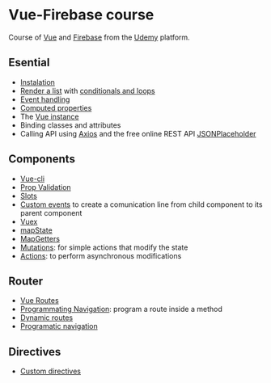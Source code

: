 # Vue-Firebase course

Course of [Vue](https://vuejs.org/v2/guide/) and [Firebase](https://firebase.google.com/?hl=es) from the [Udemy](https://www.udemy.com/course/aprende-vue-firebase-actualizado-2020/learn/lecture/21658954#overview) platform.

## Esential

* [Instalation ](https://vuejs.org/v2/guide/)
* [Render a list](https://vuejs.org/v2/guide/list.html) with [conditionals and loops](https://vuejs.org/v2/guide/index.html#Conditionals-and-Loops)
* [Event handling](https://vuejs.org/v2/guide/events.html)
* [Computed properties](https://vuejs.org/v2/guide/computed.html)
* The [Vue instance](https://vuejs.org/v2/guide/instance.html)
* Binding classes and attributes
* Calling API using [Axios](https://github.com/axios/axios) and the free online REST API [JSONPlaceholder](https://jsonplaceholder.typicode.com/)

## Components

* [Vue-cli](https://cli.vuejs.org/guide/installation.html)
* [Prop Validation](https://v3.vuejs.org/guide/component-props.html#prop-validation)
* [Slots](https://v3.vuejs.org/guide/component-slots.html#slot-content)
* [Custom events](https://v3.vuejs.org/guide/component-custom-events.html#event-names) to create a comunication line from child component to its parent component
* [Vuex](https://vuex.vuejs.org/guide/#the-simplest-store)
* [mapState](https://vuex.vuejs.org/guide/state.html#getting-vuex-state-into-vue-components)
* [MapGetters](https://vuex.vuejs.org/guide/getters.html#property-style-access)
* [Mutations](https://vuex.vuejs.org/guide/mutations.html): for simple actions that modify the state
* [Actions](https://vuex.vuejs.org/guide/actions.html): to perform asynchronous modifications

## Router

* [Vue Routes](https://router.vuejs.org/guide/#html)
* [Programmating Navigation](https://router.vuejs.org/guide/essentials/navigation.html): program a route inside a method
* [Dynamic routes](https://router.vuejs.org/guide/essentials/dynamic-matching.html#reacting-to-params-changes)
* [Programatic navigation](https://router.vuejs.org/guide/essentials/navigation.html)

## Directives

* [Custom directives](https://vuejs.org/v2/guide/custom-directive.html)


